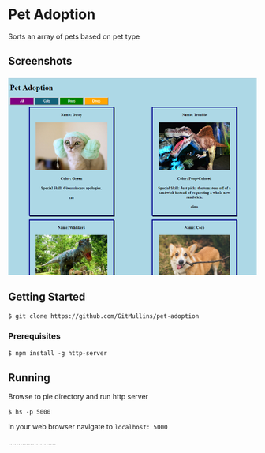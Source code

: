 # Pet Adoption
Sorts an array of pets based on pet type

## Screenshots
![image of pets](https://raw.githubusercontent.com/GitMullins/pet-adoption/master/Screenshot.png)

## Getting Started
```
$ git clone https://github.com/GitMullins/pet-adoption
```
### Prerequisites
```
$ npm install -g http-server
```
## Running
Browse to pie directory and run http server  
```
$ hs -p 5000
```

in your web browser navigate to `localhost: 5000`

........................